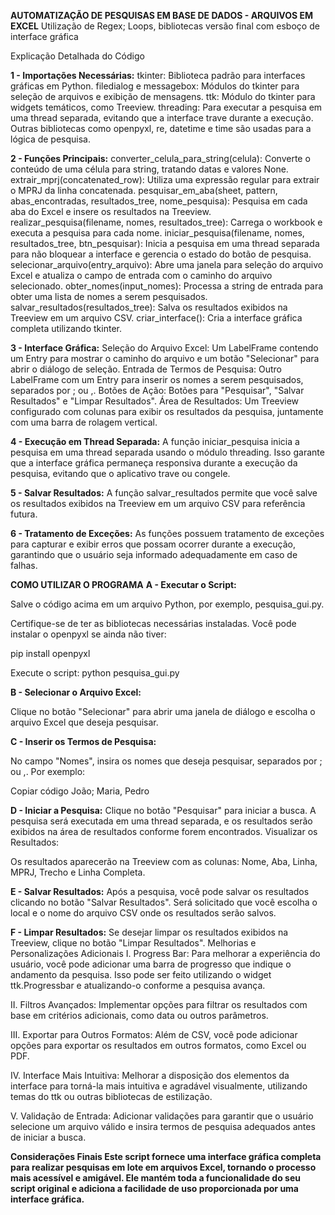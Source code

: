 **AUTOMATIZAÇÃO DE PESQUISAS EM BASE DE DADOS - ARQUIVOS EM EXCEL**
Utilização de Regex; Loops, bibliotecas
versão final com esboço de interface gráfica

Explicação Detalhada do Código 

**1 - Importações Necessárias:**
tkinter: Biblioteca padrão para interfaces gráficas em Python.
filedialog e messagebox: Módulos do tkinter para seleção de arquivos e exibição de mensagens.
ttk: Módulo do tkinter para widgets temáticos, como Treeview.
threading: Para executar a pesquisa em uma thread separada, evitando que a interface trave durante a execução.
Outras bibliotecas como openpyxl, re, datetime e time são usadas para a lógica de pesquisa.

**2 - Funções Principais:**
converter_celula_para_string(celula): Converte o conteúdo de uma célula para string, tratando datas e valores None.
extrair_mprj(concatenated_row): Utiliza uma expressão regular para extrair o MPRJ da linha concatenada.
pesquisar_em_aba(sheet, pattern, abas_encontradas, resultados_tree, nome_pesquisa): Pesquisa em cada aba do Excel e insere os resultados na Treeview.
realizar_pesquisa(filename, nomes, resultados_tree): Carrega o workbook e executa a pesquisa para cada nome.
iniciar_pesquisa(filename, nomes, resultados_tree, btn_pesquisar): Inicia a pesquisa em uma thread separada para não bloquear a interface e gerencia o estado do botão de pesquisa.
selecionar_arquivo(entry_arquivo): Abre uma janela para seleção do arquivo Excel e atualiza o campo de entrada com o caminho do arquivo selecionado.
obter_nomes(input_nomes): Processa a string de entrada para obter uma lista de nomes a serem pesquisados.
salvar_resultados(resultados_tree): Salva os resultados exibidos na Treeview em um arquivo CSV.
criar_interface(): Cria a interface gráfica completa utilizando tkinter.

**3 - Interface Gráfica:**
Seleção do Arquivo Excel: Um LabelFrame contendo um Entry para mostrar o caminho do arquivo e um botão "Selecionar" para abrir o diálogo de seleção.
Entrada de Termos de Pesquisa: Outro LabelFrame com um Entry para inserir os nomes a serem pesquisados, separados por ; ou ,.
Botões de Ação: Botões para "Pesquisar", "Salvar Resultados" e "Limpar Resultados".
Área de Resultados: Um Treeview configurado com colunas para exibir os resultados da pesquisa, juntamente com uma barra de rolagem vertical.

**4 - Execução em Thread Separada:**
A função iniciar_pesquisa inicia a pesquisa em uma thread separada usando o módulo threading. Isso garante que a interface gráfica permaneça responsiva durante a execução da pesquisa, evitando que o aplicativo trave ou congele.

**5 - Salvar Resultados:**
A função salvar_resultados permite que você salve os resultados exibidos na Treeview em um arquivo CSV para referência futura.

**6 - Tratamento de Exceções:**
As funções possuem tratamento de exceções para capturar e exibir erros que possam ocorrer durante a execução, garantindo que o usuário seja informado adequadamente em caso de falhas.

**COMO UTILIZAR O PROGRAMA**
**A - Executar o Script:**

Salve o código acima em um arquivo Python, por exemplo, pesquisa_gui.py.

Certifique-se de ter as bibliotecas necessárias instaladas. Você pode instalar o openpyxl se ainda não tiver:

pip install openpyxl

Execute o script:
python pesquisa_gui.py

**B - Selecionar o Arquivo Excel:**

Clique no botão "Selecionar" para abrir uma janela de diálogo e escolha o arquivo Excel que deseja pesquisar.

**C - Inserir os Termos de Pesquisa:**

No campo "Nomes", insira os nomes que deseja pesquisar, separados por ; ou ,. Por exemplo:

Copiar código
João; Maria, Pedro

**D - Iniciar a Pesquisa:**
Clique no botão "Pesquisar" para iniciar a busca. A pesquisa será executada em uma thread separada, e os resultados serão exibidos na área de resultados conforme forem encontrados.
Visualizar os Resultados:

Os resultados aparecerão na Treeview com as colunas: Nome, Aba, Linha, MPRJ, Trecho e Linha Completa.

**E - Salvar Resultados:**
Após a pesquisa, você pode salvar os resultados clicando no botão "Salvar Resultados". Será solicitado que você escolha o local e o nome do arquivo CSV onde os resultados serão salvos.

**F - Limpar Resultados:**
Se desejar limpar os resultados exibidos na Treeview, clique no botão "Limpar Resultados".
Melhorias e Personalizações Adicionais
I. Progress Bar:
Para melhorar a experiência do usuário, você pode adicionar uma barra de progresso que indique o andamento da pesquisa. Isso pode ser feito utilizando o widget ttk.Progressbar e atualizando-o conforme a pesquisa avança.

II. Filtros Avançados:
Implementar opções para filtrar os resultados com base em critérios adicionais, como data ou outros parâmetros.

III. Exportar para Outros Formatos:
Além de CSV, você pode adicionar opções para exportar os resultados em outros formatos, como Excel ou PDF.

IV. Interface Mais Intuitiva:
Melhorar a disposição dos elementos da interface para torná-la mais intuitiva e agradável visualmente, utilizando temas do ttk ou outras bibliotecas de estilização.

V. Validação de Entrada:
Adicionar validações para garantir que o usuário selecione um arquivo válido e insira termos de pesquisa adequados antes de iniciar a busca.

**Considerações Finais
Este script fornece uma interface gráfica completa para realizar pesquisas em lote em arquivos Excel, tornando o processo mais acessível e amigável. Ele mantém toda a funcionalidade do seu script original e adiciona a facilidade de uso proporcionada por uma interface gráfica.**
